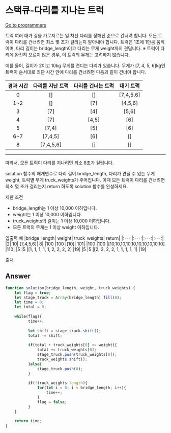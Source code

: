 # 스택큐-다리를 지나는 트럭

[Go to programmers](https://programmers.co.kr/learn/courses/30/lessons/42583)

트럭 여러 대가 강을 가로지르는 일 차선 다리를 정해진 순으로 건너려 합니다. 모든 트럭이 다리를 건너려면 최소 몇 초가 걸리는지 알아내야 합니다. 트럭은 1초에 1만큼 움직이며, 다리 길이는 bridge_length이고 다리는 무게 weight까지 견딥니다.
※ 트럭이 다리에 완전히 오르지 않은 경우, 이 트럭의 무게는 고려하지 않습니다.

예를 들어, 길이가 2이고 10kg 무게를 견디는 다리가 있습니다. 무게가 [7, 4, 5, 6]kg인 트럭이 순서대로 최단 시간 안에 다리를 건너려면 다음과 같이 건너야 합니다.

|경과 시간|	다리를 지난 트럭|	다리를 건너는 트럭|	대기 트럭|
|:---:|:---:|:---:|:---:|
|0|	[]|	[]|	[7,4,5,6]|
|1~2	|[]|	[7]|	[4,5,6]|
|3|	[7]|	[4]|	[5,6]|
|4	|[7]	|[4,5]|	[6]|
|5	|[7,4]|	[5]|	[6]|
|6~7	|[7,4,5]|	[6]|	[]|
|8|	[7,4,5,6]|	[]|	[]|
- - -

따라서, 모든 트럭이 다리를 지나려면 최소 8초가 걸립니다.

solution 함수의 매개변수로 다리 길이 bridge_length, 다리가 견딜 수 있는 무게 weight, 트럭별 무게 truck_weights가 주어집니다. 이때 모든 트럭이 다리를 건너려면 최소 몇 초가 걸리는지 return 하도록 solution 함수를 완성하세요.

제한 조건
- bridge_length는 1 이상 10,000 이하입니다.
- weight는 1 이상 10,000 이하입니다.
- truck_weights의 길이는 1 이상 10,000 이하입니다.
- 모든 트럭의 무게는 1 이상 weight 이하입니다.

입출력 예
|bridge_length|	weight|	truck_weights|	return|
|:---:|:---:|:---:|:---:|
|2|	10|	[7,4,5,6]|	8|
|100	|100	|[10]|	101|
|100	|100	|[10,10,10,10,10,10,10,10,10,10]	|110|
|5	|5	|[1, 1, 1, 1, 1, 2, 2, 2, 2]	|19|
|5	|5	|[2, 2, 2, 2, 1, 1, 1, 1, 1]	|19|

[출처](http://icpckorea.org/2016/ONLINE/problem.pdf)

## Answer

```js
function solution(bridge_length, weight, truck_weights) {
    let flag = true;
    let stage_truck = Array(bridge_length).fill(0);
    let time = 0;
    let total = 0;
    
    while(flag){
          time++;
        
          let shift = stage_truck.shift();
          total -= shift;
        
          if(total + truck_weights[0] <= weight){
              total += truck_weights[0];
              stage_truck.push(truck_weights[0]);
              truck_weights.shift();
          }else{
              stage_truck.push(0);
          }
        
          if(!truck_weights.length){
              for(let i = 0; i < bridge_length; i++){
                  time++;
              }
              flag = false;
          }
    }
    
    return time;
}
```